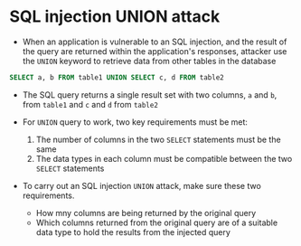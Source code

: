 # SQL injection UNION attack
- When an application is vulnerable to an SQL injection, and the result of the query are returned within the application's responses, attacker use the `UNION` keyword to retrieve data from other tables in the database
```sql
SELECT a, b FROM table1 UNION SELECT c, d FROM table2
```
- The SQL query returns a single result set with two columns, `a` and `b`, from `table1` and `c` and `d` from `table2`

- For `UNION` query to work, two key requirements must be met:
  1. The number of columns in the two `SELECT` statements must be the same
  2. The data types in each column must be compatible between the two `SELECT` statements

- To carry out an SQL injection `UNION` attack, make sure these two requirements.
    - How mny columns are being returned by the original query
    - Which columns returned from the original query are of a suitable data type to hold the results from the injected query

